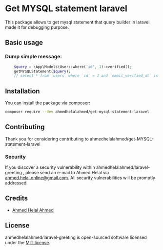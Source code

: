 # Get MYSQL statement laravel

This package allows to get mysql statement that query builder in laravel made it for debugging purpose.

## Basic usage

### Dump simple message:

```php
    $query = \App\Models\User::where('id', 1)->verified();
    getMYSQLStatement($query);
    // select * from `users` where `id` = 1 and `email_verified_at` is not null
```

## Installation

You can install the package via composer:

```bash
composer require --dev ahmedhelalahmed/get-mysql-statement-laravel
```

## Contributing

Thank you for considering contributing to ahmedhelalahmed/get-MYSQL-statement-laravel

### Security

If you discover a security vulnerability within ahmedhelalahmed/laravel-greeting , please send an e-mail to Ahmed Helal via ahmed.helal.online@gmail.com. All security vulnerabilities will be promptly addressed.

## Credits

- [Ahmed Helal Ahmed](https://github.com/ahmedhelalahmed)

## License

ahmedhelalahmed/laravel-greeting is open-sourced software licensed under the [MIT license](https://opensource.org/licenses/MIT).
